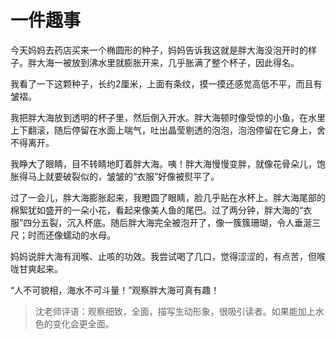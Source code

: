 # 一件趣事 #
	
今天妈妈去药店买来一个椭圆形的种子，妈妈告诉我这就是胖大海没泡开时的样子。胖大海一被放到沸水里就膨胀开来，几乎胀满了整个杯子，因此得名。

我看了一下这颗种子，长约2厘米，上面有条纹，摸一摸还感觉高低不平，而且有皱褶。

我把胖大海放到透明的杯子里，然后倒入开水。胖大海顿时像受惊的小鱼，在水里上下翻滚，随后停留在水面上喘气，吐出晶莹剔透的泡泡，泡泡停留在它身上，舍不得离开。

我睁大了眼睛，目不转睛地盯着胖大海。咦！胖大海慢慢变胖，就像花骨朵儿，饱胀得马上就要破裂似的，皱皱的“衣服”好像被熨平了。

过了一会儿，胖大海膨胀起来，我瞪圆了眼睛，脸几乎贴在水杯上。胖大海尾部的棉絮犹如盛开的一朵小花，看起来像美人鱼的尾巴。过了两分钟，胖大海的“衣服”四分五裂，沉入杯底。随后胖大海完全被泡开了，像一簇簇珊瑚，令人垂涎三尺；时而还像蠕动的水母。

妈妈说胖大海有润喉、止咳的功效。我尝试喝了几口，觉得涩涩的，有点苦，但喉咙甘爽起来。

“人不可貌相，海水不可斗量！”观察胖大海可真有趣！

> 沈老师评语：观察细致，全面，描写生动形象，很吸引读者。如果能加上水色的变化会更全面。
   